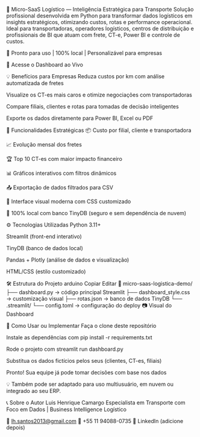 🚚 Micro-SaaS Logístico — Inteligência Estratégica para Transporte
Solução profissional desenvolvida em Python para transformar dados logísticos em insights estratégicos, otimizando custos, rotas e performance operacional. Ideal para transportadoras, operadores logísticos, centros de distribuição e profissionais de BI que atuam com frete, CT-e, Power BI e controle de custos.

🎯 Pronto para uso | 100% local | Personalizável para empresas

🔗 Acesse o Dashboard ao Vivo

💡 Benefícios para Empresas
Reduza custos por km com análise automatizada de fretes

Visualize os CT-es mais caros e otimize negociações com transportadoras

Compare filiais, clientes e rotas para tomadas de decisão inteligentes

Exporte os dados diretamente para Power BI, Excel ou PDF

🧠 Funcionalidades Estratégicas
📦 Custo por filial, cliente e transportadora

📈 Evolução mensal dos fretes

🏆 Top 10 CT-es com maior impacto financeiro

📊 Gráficos interativos com filtros dinâmicos

📤 Exportação de dados filtrados para CSV

🎨 Interface visual moderna com CSS customizado

🔐 100% local com banco TinyDB (seguro e sem dependência de nuvem)

⚙️ Tecnologias Utilizadas
Python 3.11+

Streamlit (front-end interativo)

TinyDB (banco de dados local)

Pandas + Plotly (análise de dados e visualização)

HTML/CSS (estilo customizado)

🛠️ Estrutura do Projeto
arduino
Copiar
Editar
📁 micro-saas-logistica-demo/
├── dashboard.py             → código principal Streamlit
├── dashboard_style.css      → customização visual
├── rotas.json               → banco de dados TinyDB
└── .streamlit/
    └── config.toml          → configuração do deploy
📷 Visual do Dashboard




🚀 Como Usar ou Implementar
Faça o clone deste repositório

Instale as dependências com pip install -r requirements.txt

Rode o projeto com streamlit run dashboard.py

Substitua os dados fictícios pelos seus (clientes, CT-es, filiais)

Pronto! Sua equipe já pode tomar decisões com base nos dados

💡 Também pode ser adaptado para uso multiusuário, em nuvem ou integrado ao seu ERP.

📞 Sobre o Autor
Luis Henrique Camargo
Especialista em Transporte com Foco em Dados | Business Intelligence Logístico

📧 lh.santos2013@gmail.com
📱 +55 11 94088-0735
🔗 LinkedIn (adicione depois)
